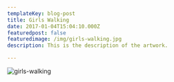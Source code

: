 ```yaml
---
templateKey: blog-post
title: Girls Walking
date: 2017-01-04T15:04:10.000Z
featuredpost: false
featuredimage: /img/girls-walking.jpg
description: This is the description of the artwork.

---
```

![girls-walking](/img/girls-walking.jpg)


